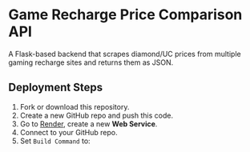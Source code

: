 # Game Recharge Price Comparison API

A Flask-based backend that scrapes diamond/UC prices from multiple gaming recharge sites and returns them as JSON.

## Deployment Steps
1. Fork or download this repository.
2. Create a new GitHub repo and push this code.
3. Go to [Render](https://render.com), create a new **Web Service**.
4. Connect to your GitHub repo.
5. Set `Build Command` to:
